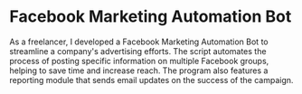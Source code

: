 # Facebook Marketing Automation Bot

As a freelancer, I developed a Facebook Marketing Automation Bot to streamline a company's advertising efforts. The script automates the process of posting specific information on multiple Facebook groups, helping to save time and increase reach. The program also features a reporting module that sends email updates on the success of the campaign.
